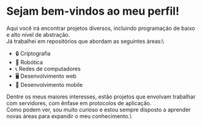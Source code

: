 # Sejam bem-vindos ao meu perfil!

Aqui você irá encontrar projetos diversos, incluindo programação de baixo e alto nível de abstração.\
Já trabalhei em repositórios que abordam as seguintes áreas:\\
* 🔒 Criptografia
* 🤖 Robótica
* 📞 Redes de computadores
* 🖥 Desenvolvimento web
* 📱 Desenvolvimento mobile

Dentre os meus maiores interesses, estão projetos que envolvam trabalhar com servidores, com ênfase em protocolos de aplicação.\
Como podem ver, sou muito curioso e estou sempre disposto a aprender novas áreas para expandir o meu conhecimento.\



